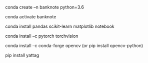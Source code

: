 conda create –n banknote python=3.6

conda activate banknote

conda install pandas scikit-learn matplotlib notebook

conda install –c pytorch torchvision

conda install –c conda-forge opencv (or pip install opencv-python)

pip install yattag
